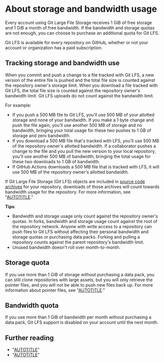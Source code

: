 # About storage and bandwidth usage

Every account using Git Large File Storage receives 1 GiB of free storage and 1 GiB a month of free bandwidth. If the bandwidth and storage quotas are not enough, you can choose to purchase an additional quota for Git LFS.

Git LFS is available for every repository on GitHub, whether or not your account or organization has a paid subscription.

## Tracking storage and bandwidth use

When you commit and push a change to a file tracked with Git LFS, a new version of the entire file is pushed and the total file size is counted against the repository owner's storage limit. When you download a file tracked with Git LFS, the total file size is counted against the repository owner's bandwidth limit. Git LFS uploads do not count against the bandwidth limit.

For example:
- If you push a 500 MB file to Git LFS, you'll use 500 MB of your allotted storage and none of your bandwidth. If you make a 1 byte change and push the file again, you'll use another 500 MB of storage and no bandwidth, bringing your total usage for these two pushes to 1 GB of storage and zero bandwidth.
- If you download a 500 MB file that's tracked with LFS, you'll use 500 MB of the repository owner's allotted bandwidth. If a collaborator pushes a change to the file and you pull the new version to your local repository, you'll use another 500 MB of bandwidth, bringing the total usage for these two downloads to 1 GB of bandwidth.
- If GitHub Actions downloads a 500 MB file that is tracked with LFS, it will use 500 MB of the repository owner's allotted bandwidth.

If Git Large File Storage (Git LFS) objects are included in [source code archives](/repositories/working-with-files/using-files/downloading-source-code-archives) for your repository, downloads of those archives will count towards bandwidth usage for the repository. For more information, see "[AUTOTITLE](/repositories/managing-your-repositorys-settings-and-features/managing-repository-settings/managing-git-lfs-objects-in-archives-of-your-repository)."

<div class="ghd-spotlight ghd-spotlight-tip border rounded-1 my-3 p-3 f5 color-border-accent-emphasis color-bg-accent">

**Tips**:
- Bandwidth and storage usage only count against the repository owner's quotas. In forks, bandwidth and storage usage count against the root of the repository network. Anyone with write access to a repository can push files to Git LFS without affecting their personal bandwidth and storage quotas or purchasing data packs. Forking and pulling a repository counts against the parent repository's bandwidth limit.
- Unused bandwidth doesn't roll over month-to-month.

</div>

## Storage quota

If you use more than 1 GiB of storage without purchasing a data pack, you can still clone repositories with large assets, but you will only retrieve the pointer files, and you will not be able to push new files back up. For more information about pointer files, see "[AUTOTITLE](/repositories/working-with-files/managing-large-files/about-git-large-file-storage#pointer-file-format)."

## Bandwidth quota

If you use more than 1 GiB of bandwidth per month without purchasing a data pack, Git LFS support is disabled on your account until the next month.

## Further reading

- "[AUTOTITLE](/billing/managing-billing-for-git-large-file-storage/viewing-your-git-large-file-storage-usage)"
- "[AUTOTITLE](/billing/managing-billing-for-git-large-file-storage)"
